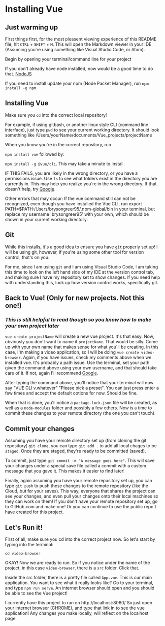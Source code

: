 # Installing Vue

## Just warming up
First things first, for the most pleasent viewing experience of this README file, hit `CTRL` + `SHIFT` + `M`.
This will open the Markdown viewer in your IDE (Assuming you're using something like Visual Studio Code, or Atom).

Begin by opening your terminal/command line for your project

If you don't already have node installed, now would be a good time to do that.
[NodeJS](https://nodejs.org/en/download/)

If  you need to install update your npm (Node Packet Manager), run `npm install -g npm`

## Installing Vue
Make sure you `cd` into the correct local repository!

For example, if using gitbash, or another linux style CLI  (command line interface), just type `pwd` to see your current working directory. It should look something like /Users/yourName/documents/Vue_projects/projectName

When you know you're in the correct repository, run 

`npm install vue` followed by:

`npm install -g @vue/cli`. This may take a minute to install. 

IF THIS FAILS, you are likely in the wrong directory, or you have a permissions issue. Use `ls` to see what folders exist in the directory you are currently in. This may help you realize you're in the wrong directory. If that doesn't help, try [Google](google.com).

Other errors that may occur: If the vue command still can not be recognized, even though you have installed the Vue CLI, run export PATH=$PATH:/Users/brysongreer95/.npm-global/bin in your terminal, but replace my username 'brysongreer95' with your own, which should be shown in your current working directory.

## Git
While this installs, it's a good idea to ensure you have `git` properly set up! I will be using git, however, if you're using some other tool for version control, that's on you.

For me, since I am using `git` and I am using Visual Studio Code, I am taking this time to look on the left hand side of my IDE at the version control tab, and making sure I have my repository set to show changes. If you need help with understanding this, look up how version control works, specifically git.

## Back to Vue! (Only for new projects. Not this one!)
### *This is still helpful to read though so you know how to make your own project later*
`vue create projectName` will create a new vue project. It's that easy. Now, obviously you don't want to name it `projectName`. That would be silly. Come up with your own name that makes sense for what you'll be creating. In this case, I'm making a video application, so I will be doing `vue create video-browser`. Again, if you have issues, check my comments above when we installed vue. It's probably a path issue. Use the terminal, set your path given the command above using your own username, and that should take care of it. If not, again I'll recommend [Google](https://www.google.com).

After typing the command above, you'll notice that your terminal will now say "VUE CLI v.whatever"
"Please pick a preset". You can just press enter a few times and accept the default options for now. Should be fine.

When that is done, you'll notice a `package-lock.json` file will be created, as well as a `node-modules` folder and possibly a few others. Now is a time to commit these changes to your remote directory (the one you can't touch).


## Commit your changes
Assuming you have your remote directory set up (from cloning the git repository) `git clone`, you can type `git add .` to add all local chages to be `staged`. Once they are staged, they're ready to be committed (saved). 

To commit, just type `git commit -m "A message goes here"`. This will save your changes under a special save file called a commit with a custom message that you gave it. This makes it easier to find later! 

Finally, again assuming you have your remote repository set up, you can type `git push` to push these changes to the remote repository (like the Cloud, but for your saves). This way, everyone that shares the project can see your changes, and even pull your changes onto their local machines so they can work on them! If you don't have your remote repository set up, go to GitHub.com and make one! Or you can continue to use the public repo I have created for this project.

## Let's Run it!
First of all, make sure you cd into the correct project now. So let's start by typing into the terminal:

`cd video-browser`


OKAY! Now we are ready to run. So if you notice under the name of the project, in this case `video-browser`, there is a `src` folder. Click that.

Inside the src folder, there is a pretty file called `App.vue`. This is our main application. You want to see what it really looks like? Go to your terminal, and type
`npm run serve`. An internet browser should open and you should be able to see the Vue project! 

I currently have this project to run on http://localhost:8080/ So just open your internet browser (CHROME), and type that link in to see the vue application! Any changes you make locally, will reflect on the localhost page.

